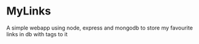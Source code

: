 MyLinks
=======

A simple webapp using node, express and mongodb to store my favourite links in db with tags to it
